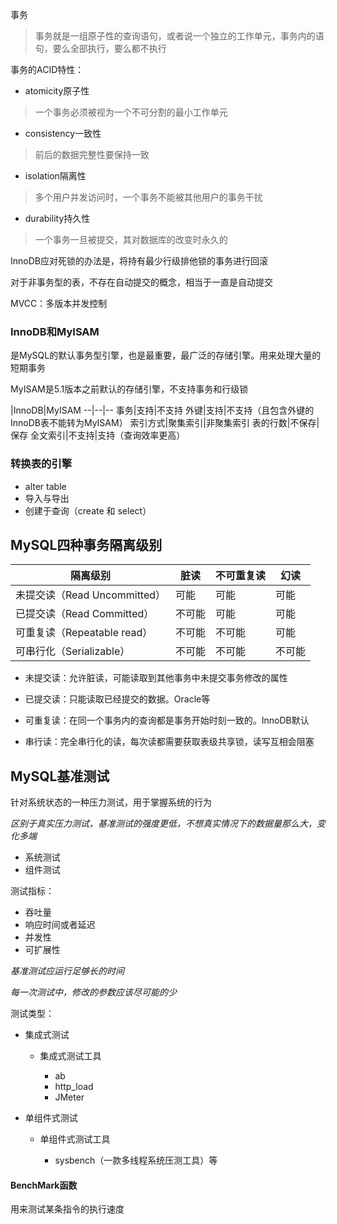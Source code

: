 事务

>事务就是一组原子性的查询语句，或者说一个独立的工作单元，事务内的语句，要么全部执行，要么都不执行

事务的ACID特性：

*	atomicity原子性
>一个事务必须被视为一个不可分割的最小工作单元

*	consistency一致性
>前后的数据完整性要保持一致

*	isolation隔离性
>多个用户并发访问时，一个事务不能被其他用户的事务干扰

*	durability持久性
>一个事务一旦被提交，其对数据库的改变时永久的

InnoDB应对死锁的办法是，将持有最少行级排他锁的事务进行回滚

对于非事务型的表，不存在自动提交的概念，相当于一直是自动提交

MVCC：多版本并发控制

### InnoDB和MyISAM

是MySQL的默认事务型引擎，也是最重要，最广泛的存储引擎。用来处理大量的短期事务

MyISAM是5.1版本之前默认的存储引擎，不支持事务和行级锁

|InnoDB|MyISAM
--|--|--
事务|支持|不支持
外键|支持|不支持（且包含外键的InnoDB表不能转为MyISAM）
索引方式|聚集索引|非聚集索引
表的行数|不保存|保存
全文索引|不支持|支持（查询效率更高）

### 转换表的引擎

*	alter table
*	导入与导出
*	创建于查询（create 和 select）

## MySQL四种事务隔离级别

隔离级别|脏读|不可重复读|幻读
--|--|--|--
未提交读（Read Uncommitted）|可能|可能|可能
已提交读（Read Committed）|不可能|可能|可能
可重复读（Repeatable read）|不可能|不可能|可能
可串行化（Serializable）|不可能|不可能|不可能

*	未提交读：允许脏读，可能读取到其他事务中未提交事务修改的属性

*	已提交读：只能读取已经提交的数据。Oracle等

*	可重复读：在同一个事务内的查询都是事务开始时刻一致的。InnoDB默认

*	串行读：完全串行化的读，每次读都需要获取表级共享锁，读写互相会阻塞

## MySQL基准测试

针对系统状态的一种压力测试，用于掌握系统的行为

*区别于真实压力测试，基准测试的强度更低，不想真实情况下的数据量那么大，变化多端*

*	系统测试
*	组件测试

测试指标：

*	吞吐量
*	响应时间或者延迟
*	并发性
*	可扩展性

*基准测试应运行足够长的时间*

*每一次测试中，修改的参数应该尽可能的少*

测试类型：

*	集成式测试
	*	集成式测试工具

		*	ab
		*	http_load
		*	JMeter

*	单组件式测试
	*	单组件式测试工具

		*	sysbench（一款多线程系统压测工具）等

#### BenchMark函数

用来测试某条指令的执行速度